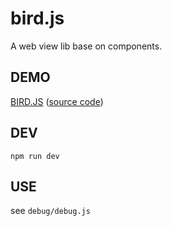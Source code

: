 # bird.js
A web view lib base on components.

## DEMO

[BIRD.JS](https://ggice.github.io/bird.js/)  ([source code](https://github.com/GGICE/bird.js/blob/master/debug/debug.js))


## DEV

`npm run dev`

## USE

see `debug/debug.js`
